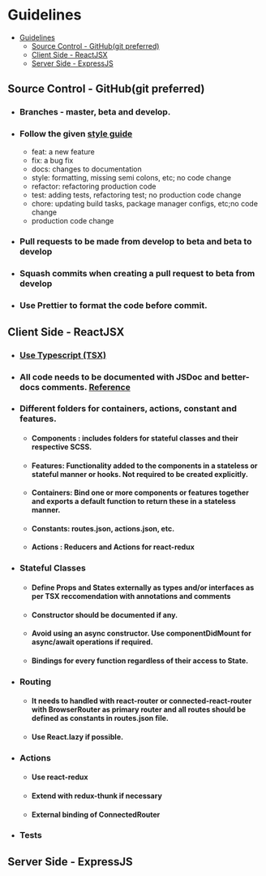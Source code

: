 # Guidelines

- [Guidelines](#guidelines)
  - [Source Control - GitHub(git preferred)](#source-control---githubgit-preferred)
  - [Client Side - ReactJSX](#client-side---reactjsx)
  - [Server Side - ExpressJS](#server-side---expressjs)

## Source Control - GitHub(git preferred)

-   ### Branches - master, beta and develop.
-   ### Follow the given [style guide](https://udacity.github.io/git-styleguide/)
    -   feat: a new feature
    -   fix: a bug fix
    -   docs: changes to documentation
    -   style: formatting, missing semi colons, etc; no code change
    -   refactor: refactoring production code
    -   test: adding tests, refactoring test; no production code change
    -   chore: updating build tasks, package manager configs, etc;no code change
    -   production code change
-   ### Pull requests to be made from develop to beta and beta to develop
-   ### Squash commits when creating a pull request to beta from develop
-   ### Use Prettier to format the code before commit.
<!-- To Do: Establish pre-commit hooks  -->

## Client Side - ReactJSX

-   ### [Use Typescript (TSX)](https://www.typescriptlang.org/docs/handbook/react.html)

-   ### All code needs to be documented with JSDoc and better-docs comments. [Reference](https://gist.github.com/aniketbiprojit/faae9a4113786c37025ba934d45be1ca)

-   ### Different folders for containers, actions, constant and features.

    -   #### Components : includes folders for stateful classes and their respective SCSS.
    -   #### Features: Functionality added to the components in a stateless or stateful manner or hooks. Not required to be created explicitly.
    -   #### Containers: Bind one or more components or features together and exports a default function to return these in a stateless manner.
    -   #### Constants: routes.json, actions.json, etc.
    -   #### Actions : Reducers and Actions for react-redux

-   ### Stateful Classes

    -   #### Define Props and States externally as types and/or interfaces as per TSX reccomendation with annotations and comments
    -   #### Constructor should be documented if any.
    -   #### Avoid using an async constructor. Use componentDidMount for async/await operations if required.
    -   #### Bindings for every function regardless of their access to State.

-   ### Routing

    -   #### It needs to handled with react-router or connected-react-router with BrowserRouter as primary router and all routes should be defined as constants in routes.json file.
    -   #### Use React.lazy if possible.

*   ### Actions

    -   #### Use react-redux
    -   #### Extend with redux-thunk if necessary
    -   #### External binding of ConnectedRouter

*   ### Tests
<!-- TODO -->

## Server Side - ExpressJS
